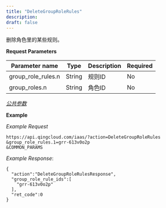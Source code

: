 ```yaml
---
title: "DeleteGroupRoleRules"
description: 
draft: false
---
```




删除角色里的某些规则。

**Request Parameters**

| Parameter name | Type | Description | Required |
| --- | --- | --- | --- |
| group_role_rules.n | String | 规则ID | No |
| group_roles.n | String | 角色ID | No |

[_公共参数_](../../../parameters/)

**Example**

_Example Request_

```
https://api.qingcloud.com/iaas/?action=DeleteGroupRoleRules
&group_role_rules.1=grr-613v0o2p
&COMMON_PARAMS
```

_Example Response_:

```
{
  "action":"DeleteGroupRoleRulesResponse",
  "group_role_rule_ids":[
    "grr-613v0o2p"
  ],
  "ret_code":0
}
```
